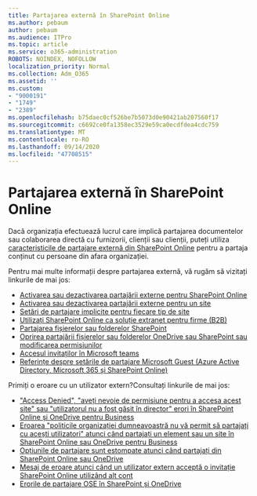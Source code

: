 ```yaml
---
title: Partajarea externă în SharePoint Online
ms.author: pebaum
author: pebaum
ms.audience: ITPro
ms.topic: article
ms.service: o365-administration
ROBOTS: NOINDEX, NOFOLLOW
localization_priority: Normal
ms.collection: Adm_O365
ms.assetid: ''
ms.custom:
- "9000191"
- "1749"
- "2389"
ms.openlocfilehash: b75daec0cf526be7b5073d0e90421ab207560f17
ms.sourcegitcommit: c6692ce0fa1358ec3529e59ca0ecdfdea4cdc759
ms.translationtype: MT
ms.contentlocale: ro-RO
ms.lasthandoff: 09/14/2020
ms.locfileid: "47708515"
---
```

# <a name="external-sharing-in-sharepoint-online"></a>Partajarea externă în SharePoint Online

Dacă organizația efectuează lucrul care implică partajarea documentelor sau colaborarea directă cu furnizorii, clienții sau clienții, puteți utiliza [caracteristicile de partajare externă din SharePoint Online](https://docs.microsoft.com/sharepoint/external-sharing-overview) pentru a partaja conținut cu persoane din afara organizației.

Pentru mai multe informații despre partajarea externă, vă rugăm să vizitați linkurile de mai jos:

- [Activarea sau dezactivarea partajării externe pentru SharePoint Online](https://docs.microsoft.com/sharepoint/turn-external-sharing-on-or-off)
- [Activarea sau dezactivarea partajării externe pentru un site](https://docs.microsoft.com/sharepoint/change-external-sharing-site)
- [Setări de partajare implicite pentru fiecare tip de site](https://docs.microsoft.com/Office365/Enterprise/microsoft-365-guest-settings#sharepoint-site-level)
- [Utilizați SharePoint Online ca soluție extranet pentru firme (B2B)](https://docs.microsoft.com/sharepoint/create-b2b-extranet)
- [Partajarea fișierelor sau folderelor SharePoint](https://support.office.com/article/share-sharepoint-files-or-folders-1fe37332-0f9a-4719-970e-d2578da4941c)
- [Oprirea partajării fișierelor sau folderelor OneDrive sau SharePoint sau modificarea permisiunilor](https://support.office.com/article/stop-sharing-onedrive-or-sharepoint-files-or-folders-or-change-permissions-0a36470f-d7fe-40a0-bd74-0ac6c1e13323)
- [Accesul invitaților în Microsoft teams](https://docs.microsoft.com/MicrosoftTeams/guest-access)
- [Referințe despre setările de partajare Microsoft Guest (Azure Active Directory, Microsoft 365 și SharePoint Online)](https://docs.microsoft.com/Office365/Enterprise/microsoft-365-guest-settings)

Primiți o eroare cu un utilizator extern?Consultați linkurile de mai jos:

- ["Access Denied", "aveți nevoie de permisiune pentru a accesa acest site" sau "utilizatorul nu a fost găsit în director" erori în SharePoint Online și OneDrive pentru Business](https://docs.microsoft.com/sharepoint/support/administration/access-denied-or-need-permission-error-sharepoint-online-or-onedrive-for-business)
- [Eroarea "politicile organizației dumneavoastră nu vă permit să partajați cu acești utilizatori" atunci când partajați un element sau un site în SharePoint Online sau OneDrive pentru Business](https://docs.microsoft.com/sharepoint/support/administration/organization-policies-do-not-allow-you-to-share-with-users-error)
- [Opțiunile de partajare sunt estompate atunci când partajați din SharePoint Online sau OneDrive](https://docs.microsoft.com/sharepoint/support/administration/sharing-options-grayed-out-when-sharing-from-sharepoint-online-or-onedrive)
- [Mesaj de eroare atunci când un utilizator extern acceptă o invitație SharePoint Online utilizând alt cont](https://docs.microsoft.com/sharepoint/support/sharing-and-permissions/error-when-external-user-accepts-an-invitation-by-using-another-account)
- [Erorile de partajare OSE în SharePoint și OneDrive](https://docs.microsoft.com/sharepoint/sharepoint-onedrive-error-message)


